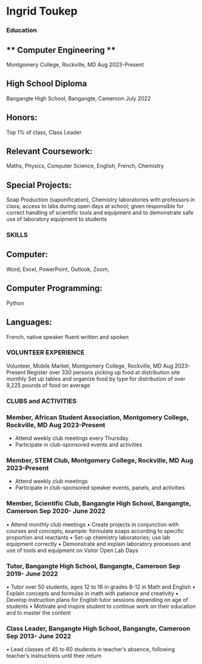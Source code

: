 # Ingrid Toukep

### Education
## ** Computer Engineering **
Montgomery College, Rockville, MD	           			                                          Aug 2023-Present
## High School Diploma 
Bangangte High School, Bangangte, Cameroon 	                      		                      July 2022
## Honors: 
Top 1% of class, Class Leader
## Relevant Coursework: 
Maths, Physics, Computer Science, English, French, Chemistry
## Special Projects: 
Soap Production (saponification), Chemistry laboratories with professors in class; access to labs during open days at school; given responsible for correct handling of scientific tools and equipment and to demonstrate safe use of laboratory equipment to students
### SKILLS
## Computer: 
Word, Excel, PowerPoint, Outlook, Zoom, 
## Computer Programming: 
Python 
## Languages: 
French, native speaker fluent written and spoken
### VOLUNTEER EXPERIENCE
Volunteer, Mobile Market, Montgomery College, Rockville, MD 			                            Aug 2023-Present
Register over 330 persons picking up food at distribution site monthly
Set up tables and organize food by type for distribution of over 9,225 pounds of food on average 
### CLUBS and ACTIVITIES

### Member, African Student Association, Montgomery College, Rockville, MD 	                  Aug 2023-Present
-	Attend weekly club meetings every Thursday
-	Participate in club-sponsored events and activities 

### Member, STEM Club, Montgomery College, Rockville, MD 		 		                              Aug 2023-Present
-	Attend weekly club meetings 
-	Participate in club-sponsored speaker events, panels, and activities 

### Member, Scientific Club, Bangangte High School, Bangangte, Cameroon			                  Sep 2020- June 2022
•	Attend monthly club meetings
•	Create projects in conjunction with courses and concepts, example: formulate soaps according to specific proportion and reactants 
•	Set-up chemistry laboratories; use lab equipment correctly 
•	Demonstrate and explain laboratory processes and use of tools and equipment on Vsitor Open Lab Days

### Tutor, Bangangte High School, Bangangte, Cameroon   					                            Sep 2019- June 2022
•	Tutor over 50 students, ages 12 to 16 in grades 8-12 in Math and English
•	Explain concepts and formulas in math with patience and creativity
•	Develop instruction plans for English tutor sessions depending on age of students
•	Motivate and inspire student to continue work on their education and to master the content 
### Class Leader, Bangangte High School, Bangangte, Cameroon   				                        Sep 2013- June 2022
•	Lead classes of 45 to 60 students in teacher’s absence, following teacher’s instructions until their return 





